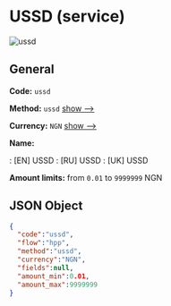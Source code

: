 
# USSD (service) 
![ussd](https://static.openfintech.io/payment_methods/ussd/logo.svg?w=400&c=v0.59.26#w200)  

## General 
 
**Code:** `ussd` 
 
**Method:** `ussd` 
 [show -->](/payment-methods/ussd/) 
 
**Currency:** `NGN` [show -->](/currencies/NGN/) 
 
**Name:** 
 
:	[EN] USSD 
:	[RU] USSD 
:	[UK] USSD 
 
**Amount limits:** from `0.01` to `9999999` NGN 

## JSON Object 

```json
{
  "code":"ussd",
  "flow":"hpp",
  "method":"ussd",
  "currency":"NGN",
  "fields":null,
  "amount_min":0.01,
  "amount_max":9999999
}
```  
